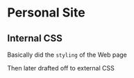 # Personal Site
## Internal CSS

Basically did the `styling` of the Web page

Then later drafted off to external CSS
